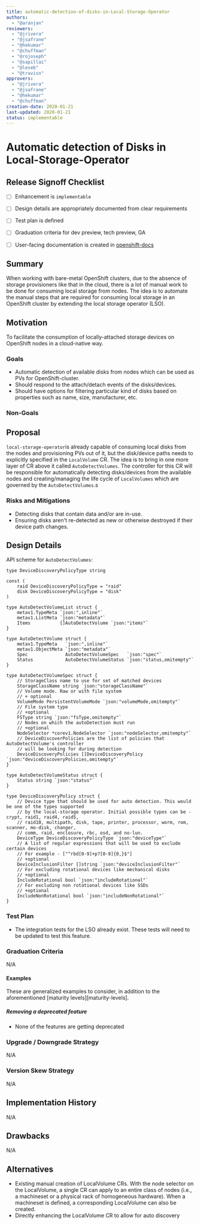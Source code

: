 ```yaml
---
title: automatic-detection-of-disks-in-Local-Storage-Operator
authors:
  - "@aranjan"
reviewers:
  - "@jrivera"
  - "@jsafrane"
  - "@hekumar"
  - "@chuffman"
  - "@rojoseph"
  - "@sapillai"
  - "@leseb"
  - "@travisn"
approvers:
  - "@jrivera"
  - "@jsafrane"
  - "@hekumar"
  - "@chuffman"
creation-date: 2020-01-21
last-updated: 2020-01-21
status: implementable
---
```


# Automatic detection of Disks in Local-Storage-Operator 

## Release Signoff Checklist

- [ ] Enhancement is `implementable`
- [ ] Design details are appropriately documented from clear requirements
- [ ] Test plan is defined
- [ ] Graduation criteria for dev preview, tech preview, GA
- [ ] User-facing documentation is created in [openshift-docs](https://github.com/openshift/openshift-docs/)


## Summary

When working with bare-metal OpenShift clusters, due to the absence of storage provisioners like that in the cloud, there is a lot of manual work to be done for consuming local storage from nodes. The idea is to automate the manual steps that are required for consuming local storage in an OpenShift cluster by extending the local storage operator (LSO).

## Motivation

To facilitate the consumption of locally-attached storage devices on OpenShift nodes in a cloud-native way.

### Goals

- Automatic detection of available disks from nodes which can be used as PVs for OpenShift-cluster.
- Should respond to the attach/detach events of the disks/devices.
- Should have options for filtering particular kind of disks based on properties such as name, size, manufacturer, etc.

### Non-Goals

## Proposal

`local-storage-operator`is already capable of consuming local disks from the nodes and provisioning PVs out of it, but the disk/device paths needs to explicitly specified in the `LocalVolume` CR. The idea is to bring in one more layer of CR above it called `AutoDetectVolumes`.
The controller for this CR will be responsible for automatically detecting disks/devices from the available nodes and creating/managing the life cycle of `LocalVolumes` which are governed by the `AutoDetectVolumes`.s

### Risks and Mitigations

- Detecting disks that contain data and/or are in-use.
- Ensuring disks aren't re-detected as new or otherwise destroyed if their device path changes.

## Design Details

API scheme for `AutoDetectVolumes`:

```
type DeviceDiscoveryPolicyType string

const (
	raid DeviceDiscoveryPolicyType = "raid"
	disk DeviceDiscoveryPolicyType = "disk"
)

type AutoDetectVolumeList struct {
	metav1.TypeMeta `json:",inline"`
	metav1.ListMeta `json:"metadata"`
	Items           []AutoDetectVolume `json:"items"`
}

type AutoDetectVolume struct {
	metav1.TypeMeta   `json:",inline"`
	metav1.ObjectMeta `json:"metadata"`
	Spec              AutoDetectVolumeSpec   `json:"spec"`
	Status            AutoDetectVolumeStatus `json:"status,omitempty"`
}

type AutoDetectVolumeSpec struct {
	// StorageClass name to use for set of matched devices
	StorageClassName string `json:"storageClassName"`
	// Volume mode. Raw or with file system
	// + optional
	VolumeMode PersistentVolumeMode `json:"volumeMode,omitempty"`
	// File system type
	// +optional
	FSType string `json:"fsType,omitempty"`
	// Nodes on which the autoDetection must run
	// +optional
	NodeSelector *corev1.NodeSelector `json:"nodeSelector,omitempty"`
	// DeviceDiscoverPolicies are the list of policies that AutoDetectVolume's controller
	// will be looking for during detection
	DeviceDiscoveryPolicies []DeviceDiscoveryPolicy `json:"deviceDiscoveryPolicies,omitempty"`
}

type AutoDetectVolumeStatus struct {
	Status string `json:"status"`
}

type DeviceDiscoveryPolicy struct {
	// Device type that should be used for auto detection. This would be one of the types supported
	// by the local-storage operator. Initial possible types can be - crypt, raid1, raid4, raid5,
	// raid10, multipath, disk, tape, printer, processor, worm, rom, scanner, mo-disk, changer,
	// comm, raid, enclosure, rbc, osd, and no-lun.
	DeviceType DeviceDiscoveryPolicyType `json:"deviceType"`
	// A list of regular expressions that will be used to exclude certain devices
	// For example - ["^rbd[0-9]+p?[0-9]{0,}$"]
	// +optional
	DeviceInclusionFilter []string `json:"deviceInclusionFilter"`
	// For excluding rotational devices like mechanical disks
	// +optional
	IncludeRotational bool `json:"includeRotational"`
	// For excluding non rotational devices like SSDs
	// +optional
	IncludeNonRotational bool `json:"includeNonRotational"`
}
```

### Test Plan

- The integration tests for the LSO already exist. These tests will need to be updated to test this feature.

### Graduation Criteria

N/A

#### Examples

These are generalized examples to consider, in addition to the aforementioned
[maturity levels][maturity-levels].

##### Removing a deprecated feature

- None of the features are getting deprecated

### Upgrade / Downgrade Strategy

N/A

### Version Skew Strategy

N/A

## Implementation History

N/A

## Drawbacks

N/A

## Alternatives
- Existing manual creation of LocalVolume CRs. With the node selector on the LocalVolume, a single CR can apply to an entire class of nodes (i.e., a machineset or a physical rack of homogeneous hardware). When a machineset is defined, a corresponding LocalVolume can also be created.
- Directly enhancing the LocalVolume CR to allow for auto discovery